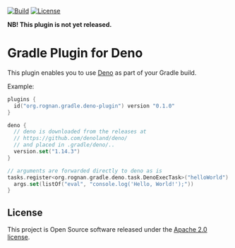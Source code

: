 [![Build](https://github.com/rognan/deno-gradle-plugin/actions/workflows/main.yml/badge.svg)](https://github.com/rognan/deno-gradle-plugin/actions?query=branch%3Amain+event%3Apush)
[![License](https://img.shields.io/badge/License-Apache%202.0-blue)](https://www.apache.org/licenses/LICENSE-2.0)

**NB! This plugin is not yet released.**

# Gradle Plugin for Deno

This plugin enables you to use [Deno](https://deno.land/) as part of your Gradle build.

Example:

```kotlin
plugins {
  id("org.rognan.gradle.deno-plugin") version "0.1.0"
}

deno {
  // deno is downloaded from the releases at
  // https://github.com/denoland/deno/
  // and placed in .gradle/deno/..
  version.set("1.14.3")
}

// arguments are forwarded directly to deno as is
tasks.register<org.rognan.gradle.deno.task.DenoExecTask>("helloWorld") {
  args.set(listOf("eval", "console.log('Hello, World!');"))
}
```

## License

This project is Open Source software released under the [Apache 2.0 license](https://www.apache.org/licenses/LICENSE-2.0.html).
